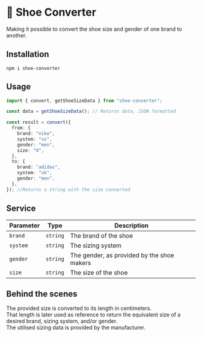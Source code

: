 # :athletic_shoe: Shoe Converter

Making it possible to convert the shoe size and gender of one brand to another.

## Installation

`npm i shoe-converter`

## Usage

```typescript
import { convert, getShoeSizeData } from "shoe-converter";

const data = getShoeSizeData(); // Returns data, JSON formatted

const result = convert({
  from: {
    brand: "nike",
    system: "us",
    gender: "men",
    size: "8",
  },
  to: {
    brand: "adidas",
    system: "uk",
    gender: "men",
  },
}); //Returns a string with the size converted
```

## Service

| **Parameter** | **Type** | **Description**                            |
| ------------- | -------- | ------------------------------------------ |
| `brand`       | `string` | The brand of the shoe                      |
| `system`      | `string` | The sizing system                          |
| `gender`      | `string` | The gender, as provided by the shoe makers |
| `size`        | `string` | The size of the shoe                       |

## Behind the scenes

The provided size is converted to its length in centimeters.<br>That length is later used as reference to return the equivalent size of a desired brand, sizing system, and/or gender.<br>The utilised sizing data is provided by the manufacturer.
